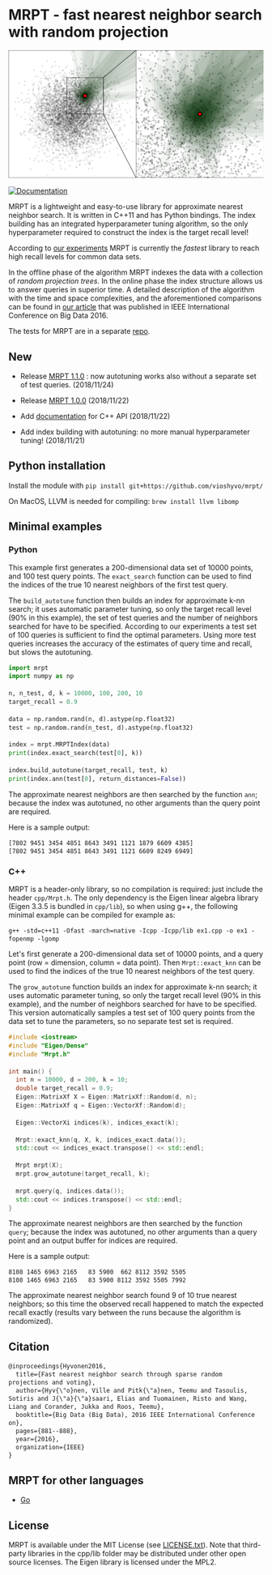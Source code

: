 # MRPT - fast nearest neighbor search with random projection

![Fifty shades of green](docs/img/voting-candidates2.png)

[![Documentation](https://img.shields.io/badge/api-reference-blue.svg)](http://vioshyvo.github.io/mrpt/html/index.html)

MRPT is a lightweight and easy-to-use library for approximate nearest neighbor search. It is written in C++11 and has Python bindings. The index building has an integrated hyperparameter tuning algorithm, so the only hyperparameter required to construct the index is the target recall level!

According to [our experiments](https://github.com/ejaasaari/mrpt-comparison/) MRPT is currently the *fastest* library to reach high recall levels for common data sets.

In the offline phase of the algorithm MRPT indexes the data with a collection of *random projection trees*. In the online phase the index structure allows us to answer queries in superior time. A detailed description of the algorithm with the time and space complexities, and the aforementioned comparisons can be found in [our article](https://www.cs.helsinki.fi/u/ttonteri/pub/bigdata2016.pdf) that was published in IEEE International Conference on Big Data 2016.

The tests for MRPT are in a separate [repo](https://github.com/vioshyvo/RP-test).
## New

- Release [MRPT 1.1.0](https://github.com/vioshyvo/mrpt/releases/tag/release-1.1.0) : now autotuning works also without a separate set of test queries. (2018/11/24)

- Release [MRPT 1.0.0](https://github.com/vioshyvo/mrpt/releases) (2018/11/22)

- Add [documentation](http://vioshyvo.github.io/mrpt/html/index.html) for C++ API (2018/11/22)

- Add index building with autotuning: no more manual hyperparameter tuning! (2018/11/21)

## Python installation

Install the module with `pip install git+https://github.com/vioshyvo/mrpt/`

On MacOS, LLVM is needed for compiling: `brew install llvm libomp`

## Minimal examples

### Python

This example first generates a 200-dimensional data set of 10000 points, and 100 test query points. The `exact_search` function can be used to find the indices of the true 10 nearest neighbors of the first test query.

The `build_autotune` function then builds an index for approximate k-nn search; it uses automatic parameter tuning, so only the target recall level (90% in this example), the set of test queries and the number of neighbors searched for have to be specified. According to our experiments a test set of 100 queries is sufficient to find the optimal parameters. Using more test queries increases the accuracy of the estimates of query time and recall, but slows the autotuning.

```python
import mrpt
import numpy as np

n, n_test, d, k = 10000, 100, 200, 10
target_recall = 0.9

data = np.random.rand(n, d).astype(np.float32)
test = np.random.rand(n_test, d).astype(np.float32)

index = mrpt.MRPTIndex(data)
print(index.exact_search(test[0], k))

index.build_autotune(target_recall, test, k)
print(index.ann(test[0], return_distances=False))
```

The approximate nearest neighbors are then searched by the function `ann`; because the index was autotuned, no other arguments than the query point are required.

Here is a sample output:
```
[7802 9451 3454 4851 8643 3491 1121 1879 6609 4385]
[7802 9451 3454 4851 8643 3491 1121 6609 8249 6949]
```

### C++

MRPT is a header-only library, so no compilation is required: just include the header `cpp/Mrpt.h`. The only dependency is the Eigen linear algebra library (Eigen 3.3.5 is bundled in `cpp/lib`), so when using g++, the following minimal example can be compiled for example as:
```
g++ -std=c++11 -Ofast -march=native -Icpp -Icpp/lib ex1.cpp -o ex1 -fopenmp -lgomp
```

Let's first generate a 200-dimensional data set of 10000 points, and a query point (row = dimension, column = data point). Then `Mrpt::exact_knn` can be used to find the indices of the true 10 nearest neighbors of the test query.

The `grow_autotune` function builds an index for approximate k-nn search; it uses automatic parameter tuning, so only the target recall level (90% in this example), and the number of neighbors searched for have to be specified. This version automatically samples a test set of 100 query points from the data set to tune the parameters, so no separate test set is required.

```c++
#include <iostream>
#include "Eigen/Dense"
#include "Mrpt.h"

int main() {
  int n = 10000, d = 200, k = 10;
  double target_recall = 0.9;
  Eigen::MatrixXf X = Eigen::MatrixXf::Random(d, n);
  Eigen::MatrixXf q = Eigen::VectorXf::Random(d);

  Eigen::VectorXi indices(k), indices_exact(k);

  Mrpt::exact_knn(q, X, k, indices_exact.data());
  std::cout << indices_exact.transpose() << std::endl;

  Mrpt mrpt(X);
  mrpt.grow_autotune(target_recall, k);

  mrpt.query(q, indices.data());
  std::cout << indices.transpose() << std::endl;
}
```

The approximate nearest neighbors are then searched by the function `query`; because the index was autotuned, no other arguments than a query point and an output buffer for indices are required.

Here is a sample output:
```
8108 1465 6963 2165   83 5900  662 8112 3592 5505
8108 1465 6963 2165   83 5900 8112 3592 5505 7992
```
The approximate nearest neighbor search found 9 of 10 true nearest neighbors; so this time the observed recall happened to match the expected recall exactly (results vary between the runs because the algorithm is randomized).

## Citation
~~~~
@inproceedings{Hyvonen2016,
  title={Fast nearest neighbor search through sparse random projections and voting},
  author={Hyv{\"o}nen, Ville and Pitk{\"a}nen, Teemu and Tasoulis, Sotiris and J{\"a}{\"a}saari, Elias and Tuomainen, Risto and Wang, Liang and Corander, Jukka and Roos, Teemu},
  booktitle={Big Data (Big Data), 2016 IEEE International Conference on},
  pages={881--888},
  year={2016},
  organization={IEEE}
}
~~~~


## MRPT for other languages

- [Go](https://github.com/rikonor/go-ann)

## License

MRPT is available under the MIT License (see [LICENSE.txt](LICENSE.txt)). Note that third-party libraries in the cpp/lib folder may be distributed under other open source licenses. The Eigen library is licensed under the MPL2.
